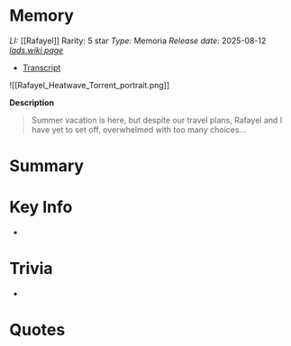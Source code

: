 # Memory
*LI:* [[Rafayel]]
Rarity: 5 star
*Type:* Memoria
*Release date:* 2025-08-12
*[lads.wiki page](https://lads.wiki/wiki/Rafayel:_Heatwave_Torrent)*
* [Transcript](https://lads.wiki/wiki/Heatwave_Torrent_(Rafayel_Memoria))

![[Rafayel_Heatwave_Torrent_portrait.png]]

**Description**
> Summer vacation is here, but despite our travel plans, Rafayel and I have yet to set off, overwhelmed with too many choices...

# Summary
# Key Info
* 

# Trivia
* 

# Quotes

> 